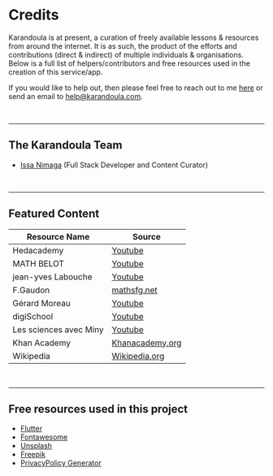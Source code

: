# Credits

Karandoula is at present, a curation of freely available lessons & resources from around the internet. It is as such, the product of the efforts and contributions (direct & indirect) of multiple individuals & organisations. Below is a full list of helpers/contributors and free resources used in the creation of this service/app. 

If you would like to help out, then please feel free to reach out to me [here](https://issanimaga.com/contact/) or send an email to [help@karandoula.com](mailto:help@karandoula.com).

<br/>

________

## The Karandoula Team
- [Issa Nimaga](https://issanimaga.com) (Full Stack Developer and Content Curator)


<br/>

________
## Featured Content

| Resource Name      	| Source  	|
|--------------------	|---------	|
| Hedacademy         	| [Youtube](https://www.youtube.com/channel/UC8SRYHgGMqAYZehYdznaqvQ) 	|
| MATH BELOT         	| [Youtube](https://www.youtube.com/channel/UCIW7bnwFJN6-73VcJdppWzw) 	|
| jean-yves Labouche 	| [Youtube](https://www.youtube.com/channel/UCA-i2IV5_F1ak53ZbED1u1w) 	|
| F.Gaudon 	| [mathsfg.net ](http://mathsfg.net.free.fr/3e/trigonometrie/trigonometriehtml/trigonometriecours3e.html#x1-20001)	|
| Gérard Moreau 	| [Youtube](https://www.youtube.com/channel/UCs9EsZvA0qogco-RBQvx7bg) 	|
| digiSchool 	| [Youtube](https://www.youtube.com/channel/UCXHJxRgcRoQCQj9ElFD8HQg) 	|
|  Les sciences avec Miny	| [Youtube](https://www.youtube.com/channel/UC41_MtWyO3LLAgVwlAWqViQ) 	|
|  Khan Academy	| [Khanacademy.org ](https://fr.khanacademy.org/) |
| Wikipedia | [Wikipedia.org ](https://fr.wikipedia.org/) |

<br/>

________
## Free resources used in this project
- [Flutter](https://flutter.dev/) 
- [Fontawesome](https://fontawesome.com/)
- [Unsplash](https://unsplash.com/)
- [Freepik](https://www.freepik.com/)
- [PrivacyPolicy Generator](https://github.com/nisrulz/app-privacy-policy-generator)
